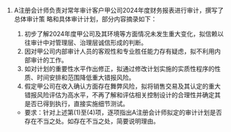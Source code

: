 1. A注册会计师负责对常年审计客户甲公司2024年度财务报表进行审计，撰写了总体审计策
略和具体审计计划，部分内容摘录如下：
    1. 初步了解2024年度甲公司及其环境等方面情况未发生重大变化，拟信赖以往审计中对管理层、治理层诚信形成的判断。
    2. 因对甲公司内部审计人员的客观性和专业胜任能力存有疑虑，拟不利用内部审计的工作。
    3. 如对计划的重要性水平作出修正，拟通过修改计划实施的实质性程序的性质、时间安排和范围降低重大错报风险。
    4. 假定甲公司在收入确认方面存在舞弊风险，拟将销售交易及其认定的重大错报风险评估为高水平，不再了解和评估相关控制设计的合理性并确定其是否已得到执行，直接实施细节测试。

    - 要求：针对上述第(1)至(4)项，逐项指出A注册会计师拟定的审计计划是否存在不当之处。如存在不当之处，简要说明理由。

